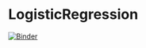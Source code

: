 # LogisticRegression

[![Binder](https://mybinder.org/badge_logo.svg)](https://mybinder.org/v2/gh/Soley02/LogisticRegression/master)

